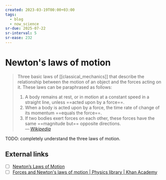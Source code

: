 ```yaml
---
created: 2023-03-19T00:00+03:00
tags:
  - blog
  - now_science
sr-due: 2025-07-22
sr-interval: 5
sr-ease: 232
---
```


# Newton's laws of motion

> Three basic laws of [[classical_mechanics]] that describe the relationship between the motion of an object and the forces acting on it. These laws can be paraphrased as follows:
>
> 1. A body remains at rest, or in motion at a constant speed in a straight line, unless ==acted upon by a force==.
> 2. When a body is acted upon by a force, the time rate of change of its momentum ==equals the force==.
> 	1. If two bodies exert forces on each other, these forces have the same ==magnitude but== opposite directions.\
>    — <cite>[Wikipedia](https://en.wikipedia.org/wiki/Newton%27s_laws_of_motion)</cite>

TODO: completely understand the three laws of motion.

## External links

- [ ] [Newton’s Laws of Motion](https://www1.grc.nasa.gov/beginners-guide-to-aeronautics/newtons-laws-of-motion/)
- [ ] [Forces and Newton's laws of motion | Physics library | Khan Academy](https://www.khanacademy.org/science/physics/forces-newtons-laws)
